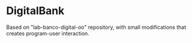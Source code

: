 # DigitalBank
Based on "lab-banco-digital-oo" repository, with small modifications that creates program-user interaction.
